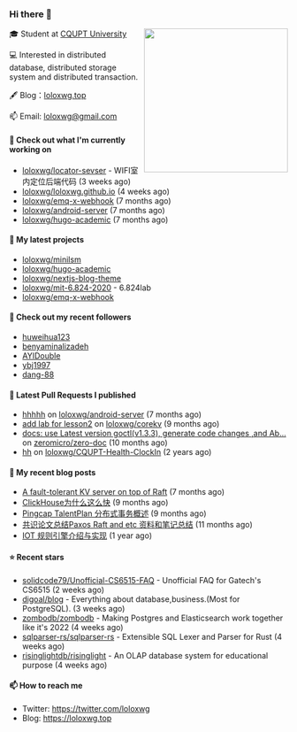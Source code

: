 ### Hi there 👋

<img align="right" src="https://raw.githubusercontent.com/muesli/muesli/master/assets/termenv.png" width="260">
 
🎓 Student at [CQUPT University](https://www.cqupt.edu.cn/)

💻 Interested in distributed database, distributed storage system and distributed transaction.

🖋 Blog：[loloxwg.top](https://loloxwg.top)



📫 Email: [loloxwg@gmail.com](mailto:loloxwg@gmail.com)



#### 👷 Check out what I'm currently working on

- [loloxwg/locator-sevser](https://github.com/loloxwg/locator-sevser) - WIFI室内定位后端代码 (3 weeks ago)
- [loloxwg/loloxwg.github.io](https://github.com/loloxwg/loloxwg.github.io) (4 weeks ago)
- [loloxwg/emq-x-webhook](https://github.com/loloxwg/emq-x-webhook) (7 months ago)
- [loloxwg/android-server](https://github.com/loloxwg/android-server) (7 months ago)
- [loloxwg/hugo-academic](https://github.com/loloxwg/hugo-academic) (7 months ago)

#### 🌱 My latest projects

- [loloxwg/minilsm](https://github.com/loloxwg/minilsm)
- [loloxwg/hugo-academic](https://github.com/loloxwg/hugo-academic)
- [loloxwg/nextjs-blog-theme](https://github.com/loloxwg/nextjs-blog-theme)
- [loloxwg/mit-6.824-2020](https://github.com/loloxwg/mit-6.824-2020) - 6.824lab
- [loloxwg/emq-x-webhook](https://github.com/loloxwg/emq-x-webhook)

#### 👯 Check out my recent followers

- [huweihua123](https://github.com/huweihua123)
- [benyaminalizadeh](https://github.com/benyaminalizadeh)
- [AYIDouble](https://github.com/AYIDouble)
- [ybj1997](https://github.com/ybj1997)
- [dang-88](https://github.com/dang-88)

#### 🔨 Latest Pull Requests I published

- [hhhhh](https://github.com/loloxwg/android-server/pull/1) on [loloxwg/android-server](https://github.com/loloxwg/android-server) (7 months ago)
- [add lab for lesson2](https://github.com/loloxwg/corekv/pull/1) on [loloxwg/corekv](https://github.com/loloxwg/corekv) (9 months ago)
- [docs: use Latest version goctl(v1.3.3), generate code changes ,and Ab…](https://github.com/zeromicro/zero-doc/pull/121) on [zeromicro/zero-doc](https://github.com/zeromicro/zero-doc) (10 months ago)
- [hh](https://github.com/loloxwg/CQUPT-Health-ClockIn/pull/1) on [loloxwg/CQUPT-Health-ClockIn](https://github.com/loloxwg/CQUPT-Health-ClockIn) (2 years ago)

#### 📜 My recent blog posts

- [A fault-tolerant KV server on top of Raft](https://loloxwg.top/post/a_fault-tolerant_kv_server_on_top_of_raft/) (7 months ago)
- [ClickHouse为什么这么快](https://loloxwg.top/post/clickhouse%E4%B8%BA%E4%BB%80%E4%B9%88%E8%BF%99%E4%B9%88%E5%BF%AB/) (9 months ago)
- [Pingcap TalentPlan 分布式事务概述](https://loloxwg.top/post/%E5%88%86%E5%B8%83%E5%BC%8F%E4%BA%8B%E5%8A%A1%E6%A6%82%E8%BF%B0/) (9 months ago)
- [共识论文总结Paxos Raft and etc 资料和笔记总结](https://loloxwg.top/post/%E5%85%B1%E8%AF%86%E8%AE%BA%E6%96%87%E6%80%BB%E7%BB%93paxos-raft-and-etc-%E8%B5%84%E6%96%99%E5%92%8C%E7%AC%94%E8%AE%B0%E6%80%BB%E7%BB%93/) (11 months ago)
- [IOT 规则引擎介绍与实现](https://loloxwg.top/post/iot%E8%A7%84%E5%88%99%E5%BC%95%E6%93%8E/) (1 year ago)

#### ⭐ Recent stars

- [solidcode79/Unofficial-CS6515-FAQ](https://github.com/solidcode79/Unofficial-CS6515-FAQ) - Unofficial FAQ for Gatech&#39;s CS6515 (2 weeks ago)
- [digoal/blog](https://github.com/digoal/blog) - Everything about database,business.(Most for PostgreSQL). (3 weeks ago)
- [zombodb/zombodb](https://github.com/zombodb/zombodb) - Making Postgres and Elasticsearch work together like it&#39;s 2022 (4 weeks ago)
- [sqlparser-rs/sqlparser-rs](https://github.com/sqlparser-rs/sqlparser-rs) - Extensible SQL Lexer and Parser for Rust (4 weeks ago)
- [risinglightdb/risinglight](https://github.com/risinglightdb/risinglight) - An OLAP database system for educational purpose (4 weeks ago)

#### 📫 How to reach me

- Twitter: https://twitter.com/loloxwg
- Blog: https://loloxwg.top

